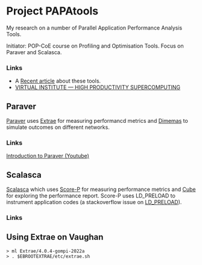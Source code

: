 # Project PAPAtools

My research on a number of Parallel Application Performance Analysis Tools.

Initiator: POP-CoE course on Profiling and Optimisation Tools. Focus on Paraver and Scalasca.

### Links
- A [Recent article](litterature/1-s2.0-S0167739X24004187-main.pdf) about these tools.
- [VIRTUAL INSTITUTE — HIGH PRODUCTIVITY SUPERCOMPUTING](https://www.vi-hps.org)



## Paraver

[Paraver](https://tools.bsc.es/paraver/) uses [Extrae](https://tools.bsc.es/extrae) for measuring performancd metrics and [Dimemas](https://tools.bsc.es/dimemas) to simulate outcomes on different networks.

### Links
[Introduction to Paraver (Youtube)](https://www.youtube.com/watch?v=R8_EhVpOzb0) 

## Scalasca
[Scalasca](https://www.scalasca.org) which uses [Score-P](https://www.vi-hps.org/projects/score-p) for measuring performance metrics and [Cube](https://www.scalasca.org/scalasca/software/cube-4.x/download.html) for exploring the performance report.
Score-P uses LD_PRELOAD to instrument application codes (a stackoverflow issue on [LD_PRELOAD](https://stackoverflow.com/questions/426230/what-is-the-ld-preload-trick)).

### Links

## Using Extrae on Vaughan

    > ml Extrae/4.0.4-gompi-2022a
    > . $EBROOTEXTRAE/etc/extrae.sh
